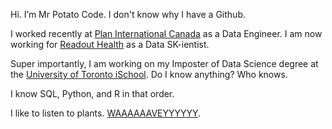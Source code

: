 Hi. I’m Mr Potato Code. I don't know why I have a Github. 

I worked recently at [Plan International Canada](https://stories.plancanada.ca/) as a Data Engineer. 
I am now working for [Readout Health](https://mybiosense.com/) as a Data SK-ientist.  

Super importantly, I am working on my Imposter of Data Science degree at the [University of Toronto iSchool](https://ischool.utoronto.ca/current-students/programs-courses/programs-of-study/master-of-information/human-centred-data-science-hcds/). Do I know anything? Who knows.

I know SQL, Python, and R in that order.

I like to listen to plants. [WAAAAAAVEYYYYYY](https://soundcloud.com/mrplantwave).
